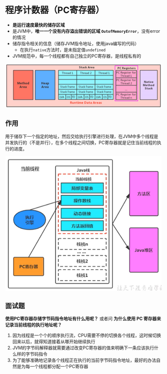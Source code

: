 # 程序计数器（PC寄存器）
- **是运行速度最快的储存区域**
- 是JVM中，**唯一一个没有内存溢出错误的区域 `OutofMemoryError`**，没有error的情况
- 储存指令相关的信息（储存JVM指令地址，使用java编写的代码）
    - 在执行`native`方法时，是未指定值`undefined`
- JVM规范中，每一个线程都有自己独立的PC寄存器，是线程私有的

![每一个pc寄存器都是独立的](media/16050116665218/aHR0cDovL2hleWdvLm9zcy1jbi1zaGFuZ2hhaS5hbGl5dW5jcy5jb20vaW1hZ2VzL2ltYWdlLTIwMjAwNzA1MTU1NTUxOTE5LnBuZw.png)

## 作用
用于储存下一个指定的地址，然后交给执行引擎进行处理，在JVM中多个线程是并发执行的（不是并行），在多个线程之间切换，PC寄存器就是记住当前线程的执行的进度。

![PC寄存器图示](media/16050116665218/aHR0cDovL2hleWdvLm9zcy1jbi1zaGFuZ2hhaS5hbGl5dW5jcy5jb20vaW1hZ2VzL2ltYWdlLTIwMjAwNzA1MTU1NzI4NTU3LnBuZw.png)

## 面试题
**使用PC寄存器存储字节码指令地址有什么用呢？**
或者问
**为什么使用 PC 寄存器来记录当前线程的执行地址呢？**

1. 因为线程是一个个的顺序执行流，CPU需要不停的切换各个线程，这时候切换回来以后，就得知道接着从哪开始继续执行
2. JVM的字节码解释器就需要通过改变PC寄存器的值来明确下一条应该执行什么样的字节码指令
3. 为了能够准确地记录各个线程正在执行的当前字节码指令地址，最好的办法自然是为每一个线程都分配一个PC寄存器
